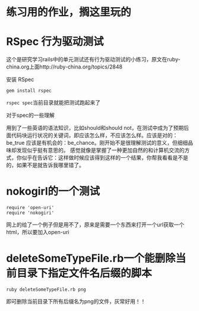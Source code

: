 # 练习用的作业，搁这里玩的
# RSpec 行为驱动测试
这个是研究学习rails中的单元测试还有行为驱动测试的小练习，原文在ruby-china.org上面http://ruby-china.org/topics/2848

 安装 RSpec

`gem install rspec`

`rspec spec`当前目录就能把测试跑起来了

 对于spec的一些理解

用到了一些英语的语法知识，比如should和should not，在测试中成为了预期后面代码块运行状况的关键词，即应该怎么样，不应该怎么样。应该是对的：be_true 应该是有机会的：be_chance。刚开始不是很理解测试的意义，但细细品味却发现似乎挺有意思的。
感觉就像是掌握了一种更加自然的和计算机交流的方式，你似乎在告诉它：这样做时候应该得到这样的一个结果，你帮我看看是不是的，如果不是就告诉我哪里错了。

# nokogirl的一个测试
```
require 'open-uri'
require 'nokogiri'
```
网上的给了一个例子但是用不了，原来是需要一个东西来打开一个url获取一个html，所以要加入open-uri

# deleteSomeTypeFile.rb一个能删除当前目录下指定文件名后缀的脚本

`ruby deleteSomeTypeFile.rb png`

即可删除当前目录下所有后缀名为png的文件，灰常好用！！
